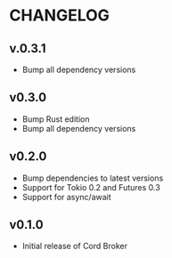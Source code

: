 # CHANGELOG

## v.0.3.1

- Bump all dependency versions

## v0.3.0

- Bump Rust edition
- Bump all dependency versions

## v0.2.0

-   Bump dependencies to latest versions
-   Support for Tokio 0.2 and Futures 0.3
-   Support for async/await

## v0.1.0

-   Initial release of Cord Broker
